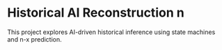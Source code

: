 # Historical AI Reconstruction n
This project explores AI-driven historical inference using state machines and n-x prediction.